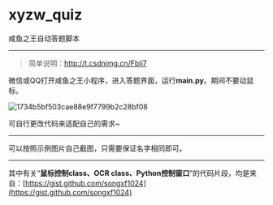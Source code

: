 # xyzw_quiz
咸鱼之王自动答题脚本

---

> 简单说明：http://t.csdnimg.cn/FbIi7

微信或QQ打开咸鱼之王小程序，进入答题界面，运行**main.py**。期间不要动鼠标。

![1734b5bf503cae88e9f7799b2c28bf08](https://github.com/1061700625/xyzw_quiz/assets/31002981/85380415-8aaa-4d4f-b55e-b4757949bc1d)

可自行更改代码来适配自己的需求~

---

可以按照示例图片自己截图，只需要保证名字相同即可。

---

其中有关“**鼠标控制class、OCR class、Python控制窗口**”的代码片段，均是来自：[https://gist.github.com/songxf1024](https://gist.github.com/songxf1024)
